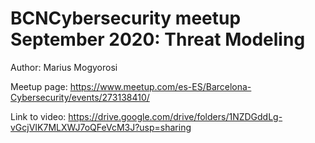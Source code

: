 # BCNCybersecurity meetup September 2020: Threat Modeling

Author: Marius Mogyorosi

Meetup page: https://www.meetup.com/es-ES/Barcelona-Cybersecurity/events/273138410/

Link to video: https://drive.google.com/drive/folders/1NZDGddLg-vGcjVIK7MLXWJ7oQFeVcM3J?usp=sharing
